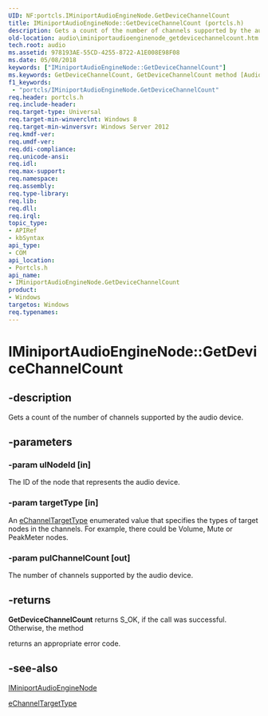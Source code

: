 ```yaml
---
UID: NF:portcls.IMiniportAudioEngineNode.GetDeviceChannelCount
title: IMiniportAudioEngineNode::GetDeviceChannelCount (portcls.h)
description: Gets a count of the number of channels supported by the audio device.
old-location: audio\iminiportaudioenginenode_getdevicechannelcount.htm
tech.root: audio
ms.assetid: 978193AE-55CD-4255-8722-A1E008E98F08
ms.date: 05/08/2018
keywords: ["IMiniportAudioEngineNode::GetDeviceChannelCount"]
ms.keywords: GetDeviceChannelCount, GetDeviceChannelCount method [Audio Devices], GetDeviceChannelCount method [Audio Devices],IMiniportAudioEngineNode interface, IMiniportAudioEngineNode interface [Audio Devices],GetDeviceChannelCount method, IMiniportAudioEngineNode.GetDeviceChannelCount, IMiniportAudioEngineNode::GetDeviceChannelCount, audio.iminiportaudioenginenode_getdevicechannelcount, portcls/IMiniportAudioEngineNode::GetDeviceChannelCount
f1_keywords:
 - "portcls/IMiniportAudioEngineNode.GetDeviceChannelCount"
req.header: portcls.h
req.include-header: 
req.target-type: Universal
req.target-min-winverclnt: Windows 8
req.target-min-winversvr: Windows Server 2012
req.kmdf-ver: 
req.umdf-ver: 
req.ddi-compliance: 
req.unicode-ansi: 
req.idl: 
req.max-support: 
req.namespace: 
req.assembly: 
req.type-library: 
req.lib: 
req.dll: 
req.irql: 
topic_type:
- APIRef
- kbSyntax
api_type:
- COM
api_location:
- Portcls.h
api_name:
- IMiniportAudioEngineNode.GetDeviceChannelCount
product:
- Windows
targetos: Windows
req.typenames: 
---
```


# IMiniportAudioEngineNode::GetDeviceChannelCount


## -description


Gets a count of the number of channels supported by the audio device.


## -parameters




### -param ulNodeId [in]

The ID of the node that represents the audio device.


### -param targetType [in]

An <a href="https://docs.microsoft.com/windows-hardware/drivers/ddi/portcls/ne-portcls-echanneltargettype">eChannelTargetType</a> enumerated value that specifies the types of target nodes in the channels. For example, there could be Volume, Mute or PeakMeter nodes.


### -param pulChannelCount [out]

The number of channels supported by the audio device.


## -returns



<b>GetDeviceChannelCount</b> returns S_OK, if the call was successful. Otherwise, the method 

returns an appropriate error code.




## -see-also




<a href="https://docs.microsoft.com/windows-hardware/drivers/ddi/portcls/nn-portcls-iminiportaudioenginenode">IMiniportAudioEngineNode</a>



<a href="https://docs.microsoft.com/windows-hardware/drivers/ddi/portcls/ne-portcls-echanneltargettype">eChannelTargetType</a>
 

 

